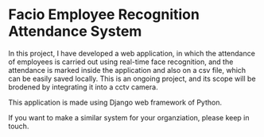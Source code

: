 # Facio Employee Recognition Attendance System

<p> In this project, I have developed a web application, in which the attendance of employees is carried out using real-time face recognition, and the attendance is marked inside the application and also on a csv file, which can be easily saved locally. This is an ongoing project, and its scope will be brodened by integrating it into a cctv camera. </p>


<p> This application is made using Django web framework of Python. </p>

<p> If you want to make a similar system for your organziation, please keep in touch. </p>
